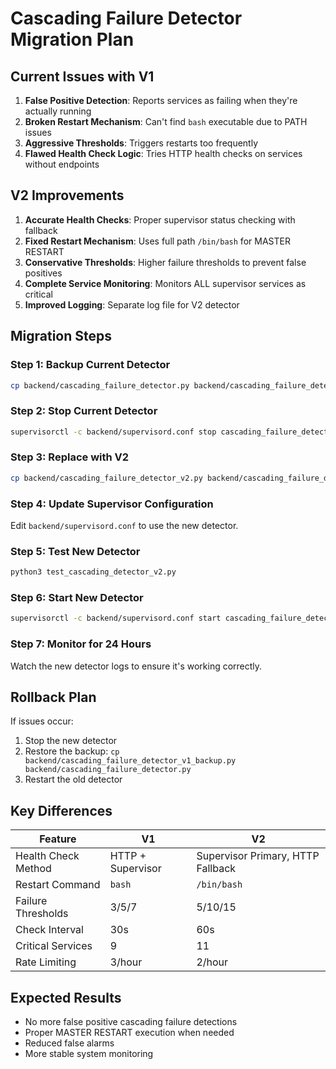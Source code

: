 # Cascading Failure Detector Migration Plan

## Current Issues with V1

1. **False Positive Detection**: Reports services as failing when they're actually running
2. **Broken Restart Mechanism**: Can't find `bash` executable due to PATH issues
3. **Aggressive Thresholds**: Triggers restarts too frequently
4. **Flawed Health Check Logic**: Tries HTTP health checks on services without endpoints

## V2 Improvements

1. **Accurate Health Checks**: Proper supervisor status checking with fallback
2. **Fixed Restart Mechanism**: Uses full path `/bin/bash` for MASTER RESTART
3. **Conservative Thresholds**: Higher failure thresholds to prevent false positives
4. **Complete Service Monitoring**: Monitors ALL supervisor services as critical
5. **Improved Logging**: Separate log file for V2 detector

## Migration Steps

### Step 1: Backup Current Detector
```bash
cp backend/cascading_failure_detector.py backend/cascading_failure_detector_v1_backup.py
```

### Step 2: Stop Current Detector
```bash
supervisorctl -c backend/supervisord.conf stop cascading_failure_detector
```

### Step 3: Replace with V2
```bash
cp backend/cascading_failure_detector_v2.py backend/cascading_failure_detector.py
```

### Step 4: Update Supervisor Configuration
Edit `backend/supervisord.conf` to use the new detector.

### Step 5: Test New Detector
```bash
python3 test_cascading_detector_v2.py
```

### Step 6: Start New Detector
```bash
supervisorctl -c backend/supervisord.conf start cascading_failure_detector
```

### Step 7: Monitor for 24 Hours
Watch the new detector logs to ensure it's working correctly.

## Rollback Plan

If issues occur:
1. Stop the new detector
2. Restore the backup: `cp backend/cascading_failure_detector_v1_backup.py backend/cascading_failure_detector.py`
3. Restart the old detector

## Key Differences

| Feature | V1 | V2 |
|---------|----|----|
| Health Check Method | HTTP + Supervisor | Supervisor Primary, HTTP Fallback |
| Restart Command | `bash` | `/bin/bash` |
| Failure Thresholds | 3/5/7 | 5/10/15 |
| Check Interval | 30s | 60s |
| Critical Services | 9 | 11 |
| Rate Limiting | 3/hour | 2/hour |

## Expected Results

- No more false positive cascading failure detections
- Proper MASTER RESTART execution when needed
- Reduced false alarms
- More stable system monitoring 
